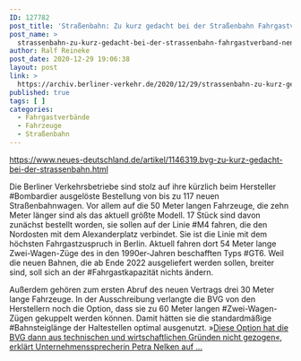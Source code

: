 ```yaml
---
ID: 127782
post_title: 'Straßenbahn: Zu kurz gedacht bei der Straßenbahn Fahrgastverband nennt Bestellung neuer 50-Meter-Züge durch die BVG »vollkommenes Desaster« aus Neues Deutschland'
post_name: >
  strassenbahn-zu-kurz-gedacht-bei-der-strassenbahn-fahrgastverband-nennt-bestellung-neuer-50-meter-zuege-durch-die-bvg-vollkommenes-desaster-aus-neues-deutschland
author: Ralf Reineke
post_date: 2020-12-29 19:06:38
layout: post
link: >
  https://archiv.berliner-verkehr.de/2020/12/29/strassenbahn-zu-kurz-gedacht-bei-der-strassenbahn-fahrgastverband-nennt-bestellung-neuer-50-meter-zuege-durch-die-bvg-vollkommenes-desaster-aus-neues-deutschland/
published: true
tags: [ ]
categories:
  - Fahrgastverbände
  - Fahrzeuge
  - Straßenbahn
---
```

https://www.neues-deutschland.de/artikel/1146319.bvg-zu-kurz-gedacht-bei-der-strassenbahn.html

Die Berliner Verkehrsbetriebe sind stolz auf ihre kürzlich beim Hersteller #Bombardier ausgelöste Bestellung von bis zu 117 neuen Straßenbahnwagen. Vor allem auf die 50 Meter langen Fahrzeuge, die zehn Meter länger sind als das aktuell größte Modell. 17 Stück sind davon zunächst bestellt worden, sie sollen auf der Linie #M4 fahren, die den Nordosten mit dem Alexanderplatz verbindet. Sie ist die Linie mit dem höchsten Fahrgastzuspruch in Berlin. Aktuell fahren dort 54 Meter lange Zwei-Wagen-Züge des in den 1990er-Jahren beschafften Typs #GT6. Weil die neuen Bahnen, die ab Ende 2022 ausgeliefert werden sollen, breiter sind, soll sich an der #Fahrgastkapazität nichts ändern.

Außerdem gehören zum ersten Abruf des neuen Vertrags drei 30 Meter lange Fahrzeuge. In der Ausschreibung verlangte die BVG von den Herstellern noch die Option, dass sie zu 60 Meter langen #Zwei-Wagen-Zügen gekuppelt werden können. Damit hätten sie die standardmäßige #Bahnsteiglänge der Haltestellen optimal ausgenutzt. »<a href="https://www.neues-deutschland.de/artikel/1146319.bvg-zu-kurz-gedacht-bei-der-strassenbahn.html">Diese Option hat die BVG dann aus technischen und wirtschaftlichen Gründen nicht gezogen«, erklärt Unternehmenssprecherin Petra Nelken auf ...</a>